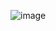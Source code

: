 ![image](https://user-images.githubusercontent.com/109399653/235377855-0f1c4083-2b44-48ed-92ad-c23308cce9c8.png)
